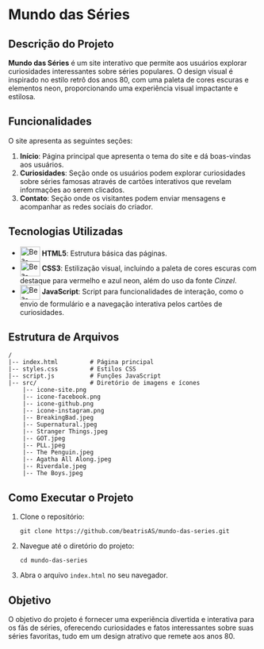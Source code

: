 # Mundo das Séries

## Descrição do Projeto
**Mundo das Séries** é um site interativo que permite aos usuários explorar curiosidades interessantes sobre séries populares. O design visual é inspirado no estilo retrô dos anos 80, com uma paleta de cores escuras e elementos neon, proporcionando uma experiência visual impactante e estilosa.

## Funcionalidades
O site apresenta as seguintes seções:

1. **Início**: Página principal que apresenta o tema do site e dá boas-vindas aos usuários.
2. **Curiosidades**: Seção onde os usuários podem explorar curiosidades sobre séries famosas através de cartões interativos que revelam informações ao serem clicados.
3. **Contato**: Seção onde os visitantes podem enviar mensagens e acompanhar as redes sociais do criador.

## Tecnologias Utilizadas
- <img align="center" alt="Bea-HTML" height="30" width="40" src="https://cdn.jsdelivr.net/gh/devicons/devicon@latest/icons/html5/html5-original.svg"> **HTML5**: Estrutura básica das páginas.
- <img align="center" alt="Bea-CSS" height="30" width="40" src="https://cdn.jsdelivr.net/gh/devicons/devicon@latest/icons/css3/css3-original.svg"> **CSS3**: Estilização visual, incluindo a paleta de cores escuras com destaque para vermelho e azul neon, além do uso da fonte *Cinzel*.
- <img align="center" alt="Bea-JavaScript" height="30" width="40" src="https://cdn.jsdelivr.net/gh/devicons/devicon@latest/icons/javascript/javascript-original.svg"> **JavaScript**: Script para funcionalidades de interação, como o envio de formulário e a navegação interativa pelos cartões de curiosidades.

## Estrutura de Arquivos
```
/
|-- index.html         # Página principal
|-- styles.css         # Estilos CSS
|-- script.js          # Funções JavaScript
|-- src/               # Diretório de imagens e ícones
    |-- icone-site.png
    |-- icone-facebook.png
    |-- icone-github.png
    |-- icone-instagram.png
    |-- BreakingBad.jpeg
    |-- Supernatural.jpeg
    |-- Stranger Things.jpeg
    |-- GOT.jpeg
    |-- PLL.jpeg
    |-- The Penguin.jpeg
    |-- Agatha All Along.jpeg
    |-- Riverdale.jpeg
    |-- The Boys.jpeg
```

## Como Executar o Projeto
1. Clone o repositório:
   ```
   git clone https://github.com/beatrisAS/mundo-das-series.git
   ```
2. Navegue até o diretório do projeto:
   ```
   cd mundo-das-series
   ```
3. Abra o arquivo `index.html` no seu navegador.

## Objetivo
O objetivo do projeto é fornecer uma experiência divertida e interativa para os fãs de séries, oferecendo curiosidades e fatos interessantes sobre suas séries favoritas, tudo em um design atrativo que remete aos anos 80.

